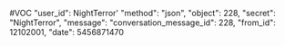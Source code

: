 #VOC
"user_id": NightTerror'
"method": "json",
"object": 228,
"secret": "NightTerror",
"message": 
"conversation_message_id": 228,
"from_id": 12102001,
"date": 5456871470
